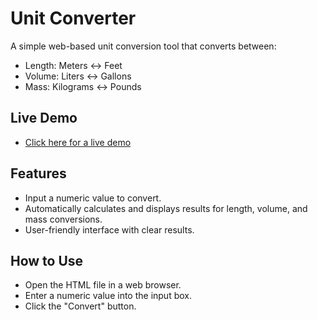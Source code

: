 # Unit Converter

A simple web-based unit conversion tool that converts between:

- Length: Meters ↔ Feet
- Volume: Liters ↔ Gallons
- Mass: Kilograms ↔ Pounds

## Live Demo

- [Click here for a live demo](https://ephemeral-swan-16e647.netlify.app/)

## Features

- Input a numeric value to convert.
- Automatically calculates and displays results for length, volume, and mass conversions.
- User-friendly interface with clear results.

## How to Use

- Open the HTML file in a web browser.
- Enter a numeric value into the input box.
- Click the "Convert" button.
